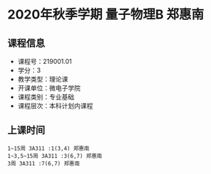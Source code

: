 # 2020年秋季学期 量子物理B 郑惠南






## 课程信息

- 课程号：219001.01
- 学分：3
- 教学类型：理论课
- 开课单位：微电子学院
- 课程类别：专业基础
- 课程层次：本科计划内课程

## 上课时间

```
1~15周 3A311 :1(3,4) 郑惠南
1~3,5~15周 3A311 :3(6,7) 郑惠南
3周 3A311 :7(6,7) 郑惠南
```


